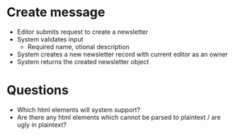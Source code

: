 # Create message
- Editor submits request to create a newsletter
- System validates input
  - Required name, otional description
- System creates a new newsletter record with current editor as an owner
- System returns the created newsletter object

# Questions
- Which html elements will system support?
- Are there any html elements which cannot be parsed to plaintext / are ugly in plaintext?